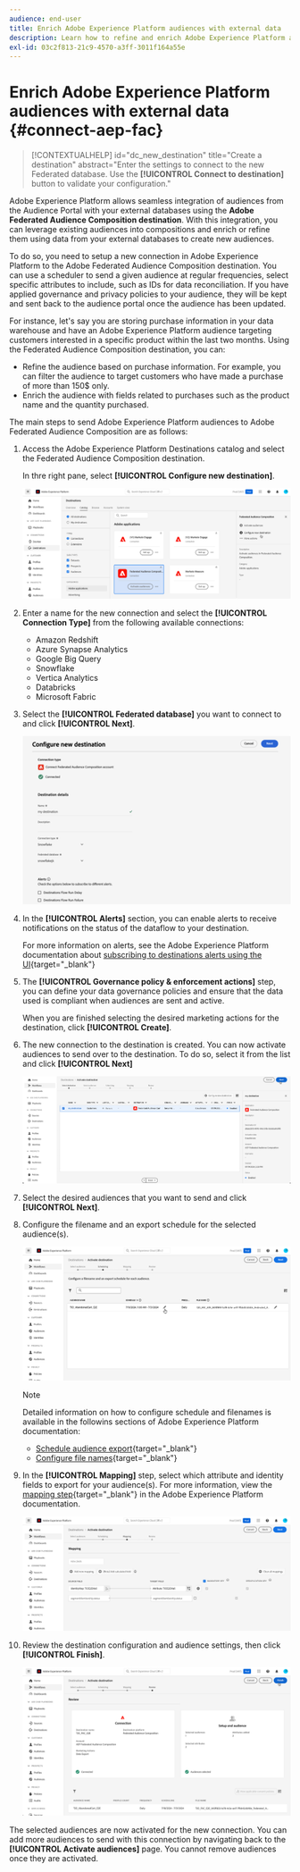 ```yaml
---
audience: end-user
title: Enrich Adobe Experience Platform audiences with external data
description: Learn how to refine and enrich Adobe Experience Platform audiences with data from your federated databases using the Federated audience composition destination.
exl-id: 03c2f813-21c9-4570-a3ff-3011f164a55e
---
```

# Enrich Adobe Experience Platform audiences with external data {#connect-aep-fac}

>[!CONTEXTUALHELP]
>id="dc_new_destination"
>title="Create a destination"
>abstract="Enter the settings to connect to the new Federated database. Use the **[!UICONTROL Connect to destination]** button to validate your configuration."

Adobe Experience Platform allows seamless integration of audiences from the Audience Portal with your external databases using the **Adobe Federated Audience Composition destination**. With this integration, you can leverage existing audiences into compositions and enrich or refine them using data from your external databases to create new audiences.

To do so, you need to setup a new connection in Adobe Experience Platform to the Adobe Federated Audience Composition destination. You can use a scheduler to send a given audience at regular frequencies, select specific attributes to include, such as IDs for data reconciliation. If you have applied governance and privacy policies to your audience, they will be kept and sent back to the audience portal once the audience has been updated.

For instance, let's say you are storing purchase information in your data warehouse and have an Adobe Experience Platform audience targeting customers interested in a specific product within the last two months. Using the Federated Audience Composition destination, you can:

* Refine the audience based on purchase information. For example, you can filter the audience to target customers who have made a purchase of more than 150$ only.
* Enrich the audience with fields related to purchases such as the product name and the quantity purchased.

The main steps to send Adobe Experience Platform audiences to Adobe Federated Audience Composition are as follows:

1. Access the Adobe Experience Platform Destinations catalog and select the Federated Audience Composition destination.

    In thre right pane, select **[!UICONTROL Configure new destination]**.

    ![](assets/destination-new.png)

1. Enter a name for the new connection and select the **[!UICONTROL Connection Type]** from the following available connections:

    * Amazon Redshift
    * Azure Synapse Analytics
    * Google Big Query
    * Snowflake
    * Vertica Analytics
    * Databricks
    * Microsoft Fabric

1. Select the **[!UICONTROL Federated database]** you want to connect to and click **[!UICONTROL Next]**.

    ![](assets/destination-configure.png)

1. In the **[!UICONTROL Alerts]** section, you can enable alerts to receive notifications on the status of the dataflow to your destination. 

    For more information on alerts, see the Adobe Experience Platform documentation about [subscribing to destinations alerts using the UI](https://experienceleague.adobe.com/en/docs/experience-platform/destinations/ui/alerts){target="_blank"}

1. The **[!UICONTROL Governance policy & enforcement actions]** step, you can define your data governance policies and ensure that the data used is compliant when audiences are sent and active.

    When you are finished selecting the desired marketing actions for the destination, click **[!UICONTROL Create]**.

1. The new connection to the destination is created. You can now activate audiences to send over to the destination. To do so, select it from the list and click **[!UICONTROL Next]**

    ![](assets/destination-activate.png)

1. Select the desired audiences that you want to send and click **[!UICONTROL Next]**.

1. Configure the filename and an export schedule for the selected audience(s). 

    ![](assets/destination-schedule.png)

    >[!NOTE]
    >
    >Detailed information on how to configure schedule and filenames is available in the followins sections of Adobe Experience Platform documentation:
    >
    >* [Schedule audience export](https://experienceleague.adobe.com/en/docs/experience-platform/destinations/ui/activate/activate-batch-profile-destinations#scheduling){target="_blank"} 
    >* [Configure file names](https://experienceleague.adobe.com/en/docs/experience-platform/destinations/ui/activate/activate-batch-profile-destinations#configure-file-names){target="_blank"} 

1. In the **[!UICONTROL Mapping]** step, select which attribute and identity fields to export for your audience(s). For more information, view the [mapping step](https://experienceleague.adobe.com/en/docs/experience-platform/destinations/ui/activate/activate-batch-profile-destinations#mapping){target="_blank"} in the Adobe Experience Platform documentation.

    ![](assets/destination-attributes.png)

1. Review the destination configuration and audience settings, then click **[!UICONTROL Finish]**.

    ![](assets/destination-review.png)

The selected audiences are now activated for the new connection. You can add more audiences to send with this connection by navigating back to the **[!UICONTROL Activate audiences]** page. You cannot remove audiences once they are activated.

